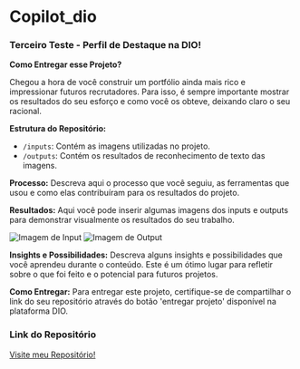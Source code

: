# Copilot_dio

### Terceiro Teste - Perfil de Destaque na DIO!

**Como Entregar esse Projeto?**

Chegou a hora de você construir um portfólio ainda mais rico e impressionar futuros recrutadores. Para isso, é sempre importante mostrar os resultados do seu esforço e como você os obteve, deixando claro o seu racional.

**Estrutura do Repositório:**
- `/inputs`: Contém as imagens utilizadas no projeto.
- `/outputs`: Contém os resultados de reconhecimento de texto das imagens.

**Processo:**
Descreva aqui o processo que você seguiu, as ferramentas que usou e como elas contribuíram para os resultados do projeto.

**Resultados:**
Aqui você pode inserir algumas imagens dos inputs e outputs para demonstrar visualmente os resultados do seu trabalho.

![Imagem de Input](inputs/Microsoft-Copilot-Available.jpg)
![Imagem de Output](outputs/output_copilot_search.jpg)

**Insights e Possibilidades:**
Descreva alguns insights e possibilidades que você aprendeu durante o conteúdo. Este é um ótimo lugar para refletir sobre o que foi feito e o potencial para futuros projetos.

**Como Entregar:**
Para entregar este projeto, certifique-se de compartilhar o link do seu repositório através do botão 'entregar projeto' disponível na plataforma DIO.

### Link do Repositório
[Visite meu Repositório!](https://github.com/fullstackwd)


